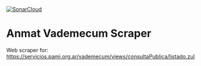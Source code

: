 [![SonarCloud](https://sonarcloud.io/images/project_badges/sonarcloud-white.svg)](https://sonarcloud.io/dashboard?id=fernandeznico_anmat_vademecum_scraper)

# Anmat Vademecum Scraper
Web scraper for: https://servicios.pami.org.ar/vademecum/views/consultaPublica/listado.zul
